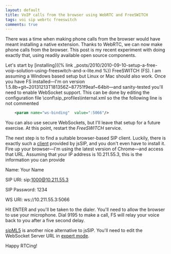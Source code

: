 ```yaml
---
layout: default
title: VoIP calls from the browser using WebRTC and FreeSWITCH
tags: voi sip webrtc freeswitch
comments: true
---
```


There was a time when making phone calls from the browser would have meant installing a native extension. Thanks to WebRTC, we can now make phone calls from the browser. This post is my recent experiment with doing exactly that, using readily available open source components.

Let's start by [installing]({% link _posts/2010/2010-09-10-setup-a-free-voip-solution-using-freeswitch-and-x-lite.md %}) FreeSWITCH (FS). I am assuming a Windows based setup but Linux or Mac should also work. Once you have FS installed&mdash;I'm on version 1.5.8b+git~20131213T181356Z~87751f9eaf~64bit&mdash;and sanity-tested you'll need to enable WebSocket support. This can be done by editing the configuration file <FS folder>\conf\sip_profiles\internal.xml so the the following line is not commented

```xml
    <param name="ws-binding"  value=":5066"/>
```

You can also use secure WebSockets, but I'll leave that setup for a future exercise. At this point, restart the _FreeSWITCH_ service.

The next step is to find a suitable browser-based SIP client. Luckily, there is exactly such a [client](https://tryit.jssip.net/) provided by jsSIP, and you don't even have to install it. Fire up your browser&mdash;I'm using the latest version of Chrome&mdash;and access that URL. Assuming that your IP address is 10.211.55.3, this is the information you can provide

Name: Your Name

SIP URI: sip:1000@10.211.55.3

SIP Password: 1234

WS URI: ws://10.211.55.3:5066

Hit ENTER and you'll be taken to the dialer. You'll need to allow the browser to use your microphone. Dial 9195 to make a call, FS will relay your voice back to you after a five second delay.

[sipML5](https://www.doubango.org/sipml5/call.htm) is another nice alternative to jsSIP. You'll need to edit the WebSocket Server URL in [expert mode](https://www.doubango.org/sipml5/expert.htm).

Happy RTCing!
